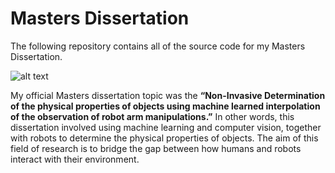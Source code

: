 # Masters Dissertation

The following repository contains all of the source code for my Masters Dissertation. 

![alt text](https://cdn.sanity.io/images/xbn4zmfs/production/d23c8c88963a2ccc85ebf04be82d2096592a9b23-1691x583.png)

My official Masters dissertation topic was the **“Non-Invasive Determination of the physical properties of objects using machine learned interpolation of the observation of robot arm manipulations.”** In other words, this dissertation involved using machine learning and computer vision, together with robots to determine the physical properties of objects. The aim of this field of research is to bridge the gap between how humans and robots interact with their environment.
